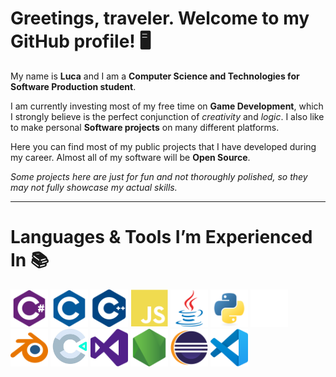 # Greetings, traveler. Welcome to my GitHub profile! 🖥️

My name is **Luca** and I am a **Computer Science and Technologies for Software Production student**.

I am currently investing most of my free time on **Game Development**, 
which I strongly believe is the perfect conjunction of *creativity* and *logic*.
I also like to make personal **Software projects** on many different platforms.

Here you can find most of my public projects that I have developed during my career.
Almost all of my software will be **Open Source**.

*Some projects here are just for fun and not thoroughly polished, so they may not fully showcase my actual skills.*

---

# Languages & Tools I’m Experienced In 📚


<img src="https://github.com/devicons/devicon/blob/master/icons/csharp/csharp-plain.svg" width="60" /> <img src="https://github.com/devicons/devicon/blob/master/icons/c/c-plain.svg" width="60" /> <img src="https://github.com/devicons/devicon/blob/master/icons/cplusplus/cplusplus-plain.svg" width="60" /> <img src="https://github.com/devicons/devicon/blob/master/icons/javascript/javascript-plain.svg" width="60" /> <img src="https://github.com/devicons/devicon/blob/master/icons/java/java-original.svg" width="60" /> <img src= "https://github.com/devicons/devicon/blob/master/icons/python/python-original.svg" width="60"/> <img src="https://github.com/Luca00IT/icons/blob/main/unity-original-white.svg" width="60" /> <img src="https://github.com/devicons/devicon/blob/master/icons/blender/blender-original.svg" width="60" />  <img src="https://github.com/Luca00IT/icons/blob/main/Construct%203%20Logo.png" width="60" /> <img src="https://github.com/devicons/devicon/blob/master/icons/visualstudio/visualstudio-plain.svg" width="60" /> <img src="https://github.com/devicons/devicon/blob/master/icons/nodejs/nodejs-original.svg" width="60" /> <img src="https://github.com/devicons/devicon/blob/master/icons/eclipse/eclipse-original.svg" width="60" /> <img src="https://github.com/devicons/devicon/blob/master/icons/vscode/vscode-original.svg" width="60" />

<!---
Luca00IT/Luca00IT is a ✨ special ✨ repository because its `README.md` (this file) appears on your GitHub profile.
You can click the Preview link to take a look at your changes.
--->
